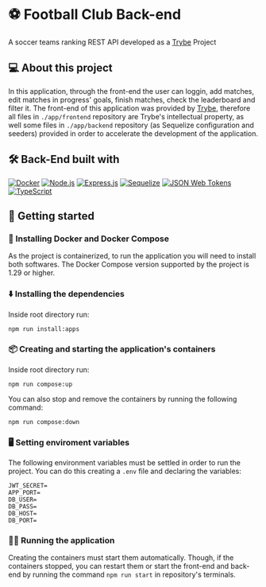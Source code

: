 # ⚽ Football Club Back-end 
A soccer teams ranking REST API developed as a [Trybe](https://www.betrybe.com/) Project

## 💻 About this project
In this application, through the front-end the user can loggin, add matches, edit matches in progress' goals, finish matches, check the leaderboard and filter it. The front-end of this application was provided by [Trybe](https://www.betrybe.com/), therefore all files in `./app/frontend` repository are Trybe's intellectual property, as well some files in `./app/backend` repository (as Sequelize configuration and seeders) provided in order to accelerate the development of the application. 

## 🛠️ Back-End built with
<a href="https://www.docker.com" target="_blank" rel="noreferrer"><img src="https://img.shields.io/badge/docker-%230db7ed.svg?style=for-the-badge&logo=docker&logoColor=white" alt="Docker" /></a>
<a href="https://nodejs.org/en/" target="_blank" rel="noreferrer"><img src="https://img.shields.io/badge/node.js-6DA55F?style=for-the-badge&logo=node.js&logoColor=white" alt="Node.js" /></a>
<a href="https://expressjs.com" target="_blank" rel="noreferrer"><img src="https://img.shields.io/badge/express.js-%23404d59.svg?style=for-the-badge&logo=express&logoColor=%2361DAFB" alt="Express.js" /></a>
<a href="https://sequelize.org" target="_blank" rel="noreferrer"><img src="https://img.shields.io/badge/Sequelize-52B0E7?style=for-the-badge&logo=Sequelize&logoColor=white" alt="Sequelize" /></a>
<a href="https://jwt.io" target="_blank" rel="noreferrer"><img src="https://img.shields.io/badge/JWT-black?style=for-the-badge&logo=JSON%20web%20tokens" alt="JSON Web Tokens" /></a>
<a href="https://www.typescriptlang.org/" target="_blank" rel="noreferrer"><img src="https://img.shields.io/badge/typescript-%23007ACC.svg?style=for-the-badge&logo=typescript&logoColor=white" alt="TypeScript" /></a>

## 🏁 Getting started
### 🐳 Installing Docker and Docker Compose
As the project is containerized, to run the application you will need to install both softwares. The Docker Compose version supported by the project is 1.29 or higher.

### ⬇️ Installing the dependencies
Inside root directory run:
```
npm run install:apps
``` 
### 📦 Creating and starting the application's containers
Inside root directory run:
```
npm run compose:up
``` 
You can also stop and remove the containers by running the following command:
```
npm run compose:down
``` 

### 🖥️ Setting enviroment variables
The following environment variables must be settled in order to run the project. You can do this creating a `.env` file and declaring the variables:
```
JWT_SECRET=
APP_PORT=
DB_USER=
DB_PASS=
DB_HOST=
DB_PORT=
```

### 🏃‍♀️ Running the application
Creating the containers must start them automatically. Though, if the containers stopped, you can restart them or start the front-end and back-end by running the command `npm run start` in repository's terminals.

